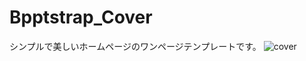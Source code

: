 # Bpptstrap_Cover
シンプルで美しいホームページのワンページテンプレートです。
![cover](https://user-images.githubusercontent.com/53010346/70334241-68bc2100-1888-11ea-8d08-aeb0bf505847.png)
